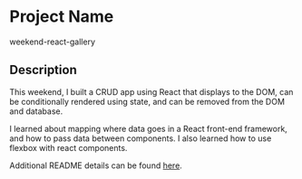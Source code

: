 # Project Name
weekend-react-gallery

## Description
This weekend, I built a CRUD app using React that displays to the DOM, can be conditionally rendered using state, and can be removed from the DOM and database.

I learned about mapping where data goes in a React front-end framework, and how to pass data between components. I also learned how to use flexbox with react components.

Additional README details can be found [here](https://github.com/PrimeAcademy/readme-template/blob/master/README.md).
